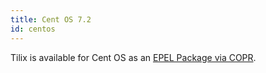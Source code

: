 ```yaml
---
title: Cent OS 7.2
id: centos
---
```

Tilix is available for Cent OS as an [EPEL Package via COPR](https://copr.fedorainfracloud.org/coprs/ivoarch/Tilix/).
